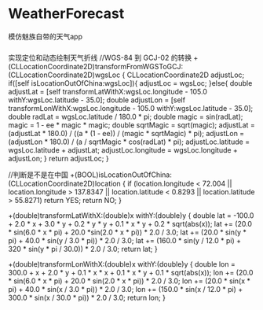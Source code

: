 # WeatherForecast
模仿魅族自带的天气app
#####
实现定位和动态绘制天气折线
//WGS-84 到 GCJ-02 的转换
+(CLLocationCoordinate2D)transformFromWGSToGCJ:(CLLocationCoordinate2D)wgsLoc
{
    CLLocationCoordinate2D adjustLoc;
    if([self isLocationOutOfChina:wgsLoc]){
        adjustLoc = wgsLoc;
    }else{
        double adjustLat = [self transformLatWithX:wgsLoc.longitude - 105.0 withY:wgsLoc.latitude - 35.0];
        double adjustLon = [self transformLonWithX:wgsLoc.longitude - 105.0 withY:wgsLoc.latitude - 35.0];
        double radLat = wgsLoc.latitude / 180.0 * pi;
        double magic = sin(radLat);
        magic = 1 - ee * magic * magic;
        double sqrtMagic = sqrt(magic);
        adjustLat = (adjustLat * 180.0) / ((a * (1 - ee)) / (magic * sqrtMagic) * pi);
        adjustLon = (adjustLon * 180.0) / (a / sqrtMagic * cos(radLat) * pi);
        adjustLoc.latitude = wgsLoc.latitude + adjustLat;
        adjustLoc.longitude = wgsLoc.longitude + adjustLon;
    }
    return adjustLoc;
}
 
//判断是不是在中国
+(BOOL)isLocationOutOfChina:(CLLocationCoordinate2D)location
{
    if (location.longitude < 72.004 || location.longitude > 137.8347 || location.latitude < 0.8293 || location.latitude > 55.8271)
        return YES;
    return NO;
}
 
+(double)transformLatWithX:(double)x withY:(double)y
{
    double lat = -100.0 + 2.0 * x + 3.0 * y + 0.2 * y * y + 0.1 * x * y + 0.2 * sqrt(abs(x));
    lat += (20.0 * sin(6.0 * x * pi) + 20.0 *sin(2.0 * x * pi)) * 2.0 / 3.0;
    lat += (20.0 * sin(y * pi) + 40.0 * sin(y / 3.0 * pi)) * 2.0 / 3.0;
    lat += (160.0 * sin(y / 12.0 * pi) + 320 * sin(y * pi / 30.0)) * 2.0 / 3.0;
    return lat;
}
 
+(double)transformLonWithX:(double)x withY:(double)y
{
    double lon = 300.0 + x + 2.0 * y + 0.1 * x * x + 0.1 * x * y + 0.1 * sqrt(abs(x));
    lon += (20.0 * sin(6.0 * x * pi) + 20.0 * sin(2.0 * x * pi)) * 2.0 / 3.0;
    lon += (20.0 * sin(x * pi) + 40.0 * sin(x / 3.0 * pi)) * 2.0 / 3.0;
    lon += (150.0 * sin(x / 12.0 * pi) + 300.0 * sin(x / 30.0 * pi)) * 2.0 / 3.0;
    return lon;
}
 
